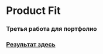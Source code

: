 # Product Fit
### Третья работа для портфолио
### [Результат здесь](https://perecmc.github.io/Product_Fit/)
